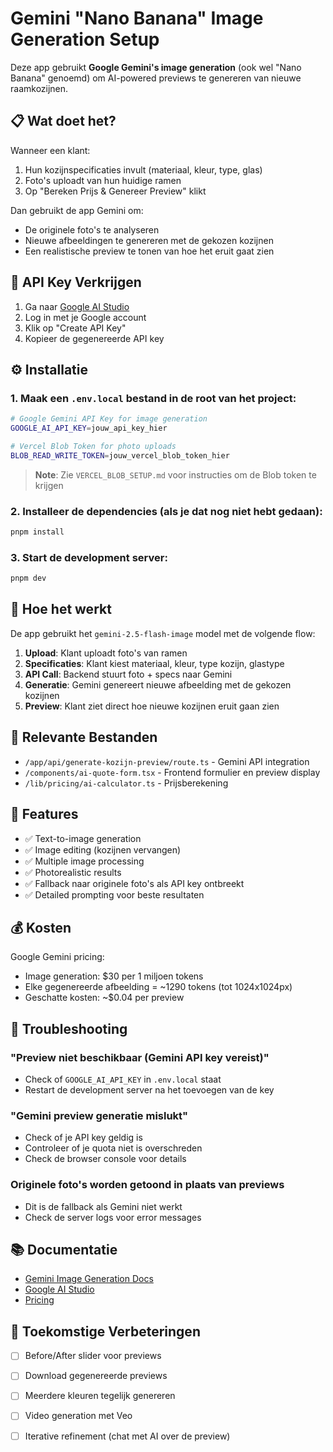 # Gemini "Nano Banana" Image Generation Setup

Deze app gebruikt **Google Gemini's image generation** (ook wel "Nano Banana" genoemd) om AI-powered previews te genereren van nieuwe raamkozijnen.

## 📋 Wat doet het?

Wanneer een klant:
1. Hun kozijnspecificaties invult (materiaal, kleur, type, glas)
2. Foto's uploadt van hun huidige ramen
3. Op "Bereken Prijs & Genereer Preview" klikt

Dan gebruikt de app Gemini om:
- De originele foto's te analyseren
- Nieuwe afbeeldingen te genereren met de gekozen kozijnen
- Een realistische preview te tonen van hoe het eruit gaat zien

## 🔑 API Key Verkrijgen

1. Ga naar [Google AI Studio](https://aistudio.google.com/app/apikey)
2. Log in met je Google account
3. Klik op "Create API Key"
4. Kopieer de gegenereerde API key

## ⚙️ Installatie

### 1. Maak een `.env.local` bestand in de root van het project:

```bash
# Google Gemini API Key for image generation
GOOGLE_AI_API_KEY=jouw_api_key_hier

# Vercel Blob Token for photo uploads
BLOB_READ_WRITE_TOKEN=jouw_vercel_blob_token_hier
```

> **Note**: Zie `VERCEL_BLOB_SETUP.md` voor instructies om de Blob token te krijgen

### 2. Installeer de dependencies (als je dat nog niet hebt gedaan):

```bash
pnpm install
```

### 3. Start de development server:

```bash
pnpm dev
```

## 🎨 Hoe het werkt

De app gebruikt het `gemini-2.5-flash-image` model met de volgende flow:

1. **Upload**: Klant uploadt foto's van ramen
2. **Specificaties**: Klant kiest materiaal, kleur, type kozijn, glastype
3. **API Call**: Backend stuurt foto + specs naar Gemini
4. **Generatie**: Gemini genereert nieuwe afbeelding met de gekozen kozijnen
5. **Preview**: Klant ziet direct hoe nieuwe kozijnen eruit gaan zien

## 📁 Relevante Bestanden

- `/app/api/generate-kozijn-preview/route.ts` - Gemini API integration
- `/components/ai-quote-form.tsx` - Frontend formulier en preview display
- `/lib/pricing/ai-calculator.ts` - Prijsberekening

## 🚀 Features

- ✅ Text-to-image generation
- ✅ Image editing (kozijnen vervangen)
- ✅ Multiple image processing
- ✅ Photorealistic results
- ✅ Fallback naar originele foto's als API key ontbreekt
- ✅ Detailed prompting voor beste resultaten

## 💰 Kosten

Google Gemini pricing:
- Image generation: $30 per 1 miljoen tokens
- Elke gegenereerde afbeelding = ~1290 tokens (tot 1024x1024px)
- Geschatte kosten: ~$0.04 per preview

## 🐛 Troubleshooting

### "Preview niet beschikbaar (Gemini API key vereist)"
- Check of `GOOGLE_AI_API_KEY` in `.env.local` staat
- Restart de development server na het toevoegen van de key

### "Gemini preview generatie mislukt"
- Check of je API key geldig is
- Controleer of je quota niet is overschreden
- Check de browser console voor details

### Originele foto's worden getoond in plaats van previews
- Dit is de fallback als Gemini niet werkt
- Check de server logs voor error messages

## 📚 Documentatie

- [Gemini Image Generation Docs](https://ai.google.dev/gemini-api/docs/image-generation)
- [Google AI Studio](https://aistudio.google.com/)
- [Pricing](https://ai.google.dev/pricing)

## 🎯 Toekomstige Verbeteringen

- [ ] Before/After slider voor previews
- [ ] Download gegenereerde previews
- [ ] Meerdere kleuren tegelijk genereren
- [ ] Video generation met Veo
- [ ] Iterative refinement (chat met AI over de preview)

